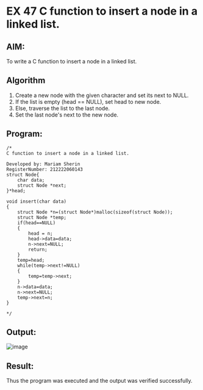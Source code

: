 # EX 47 C function to insert a node in a linked list.
## AIM:
To write a C function to insert a node in a linked list.

## Algorithm
1. Create a new node with the given character and set its next to NULL.
2. If the list is empty (head == NULL), set head to new node.
3. Else, traverse the list to the last node.
4. Set the last node's next to the new node.


## Program:
```
/*
C function to insert a node in a linked list.

Developed by: Mariam Sherin
RegisterNumber: 212222060143
struct Node{
    char data;
    struct Node *next;
}*head;

void insert(char data)
{
    struct Node *n=(struct Node*)malloc(sizeof(struct Node));
    struct Node *temp;
    if(head==NULL)
    {
        head = n;
        head->data=data;
        n->next=NULL;
        return;
    }
    temp=head;
    while(temp->next!=NULL)
    {
        temp=temp->next;
    }
    n->data=data;
    n->next=NULL;
    temp->next=n;
}

*/
```

## Output:

![image](https://github.com/user-attachments/assets/0f3732e8-cc0c-4bec-85f9-86beaf2b2c44)


## Result:
Thus the program was executed and the output was verified successfully.
